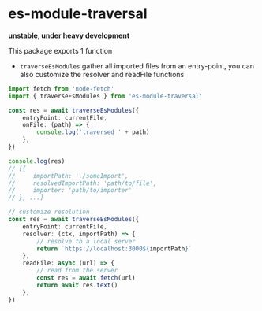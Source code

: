 # es-module-traversal

**unstable, under heavy development**

This package exports 1 function

-   `traverseEsModules` gather all imported files from an entry-point, you can also customize the resolver and readFile functions

```ts
import fetch from 'node-fetch'
import { traverseEsModules } from 'es-module-traversal'

const res = await traverseEsModules({
    entryPoint: currentFile,
    onFile: (path) => {
        console.log('traversed ' + path)
    },
})

console.log(res)
// [{
//     importPath: './someImport',
//     resolvedImportPath: 'path/to/file',
//     importer: 'path/to/importer'
// }, ...]

// customize resolution
const res = await traverseEsModules({
    entryPoint: currentFile,
    resolver: (ctx, importPath) => {
        // resolve to a local server
        return `https://localhost:3000${importPath}`
    },
    readFile: async (url) => {
        // read from the server
        const res = await fetch(url)
        return await res.text()
    },
})
```
